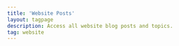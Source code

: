 ```yaml
---
title: 'Website Posts'
layout: tagpage
description: Access all website blog posts and topics.
tag: website
---
```

